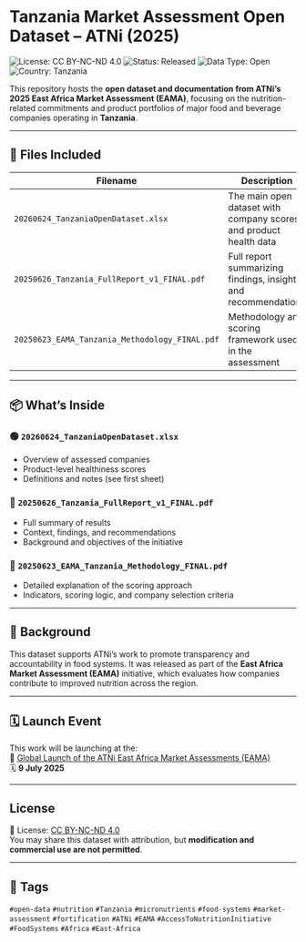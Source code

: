 # Tanzania Market Assessment Open Dataset – ATNi (2025)

![License: CC BY-NC-ND 4.0](https://img.shields.io/badge/License-CC%20BY--NC--ND%204.0-lightgrey.svg)
![Status: Released](https://img.shields.io/badge/Status-Released-brightgreen)
![Data Type: Open](https://img.shields.io/badge/Data%20Type-Open-blue)
![Country: Tanzania](https://img.shields.io/badge/Country-Tanzania-orange)


This repository hosts the **open dataset and documentation from ATNi’s 2025 East Africa Market Assessment (EAMA)**, focusing on the nutrition-related commitments and product portfolios of major food and beverage companies operating in **Tanzania**.

---

## 📄 Files Included

| Filename | Description |
|----------|-------------|
| `20260624_TanzaniaOpenDataset.xlsx` | The main open dataset with company scores and product health data |
| `20250626_Tanzania_FullReport_v1_FINAL.pdf` | Full report summarizing findings, insights, and recommendations |
| `20250623_EAMA_Tanzania_Methodology_FINAL.pdf` | Methodology and scoring framework used in the assessment |

---

## 📦 What’s Inside

### 🟢 `20260624_TanzaniaOpenDataset.xlsx`  
- Overview of assessed companies  
- Product-level healthiness scores  
- Definitions and notes (see first sheet)

### 📘 `20250626_Tanzania_FullReport_v1_FINAL.pdf`  
- Full summary of results  
- Context, findings, and recommendations  
- Background and objectives of the initiative

### 📐 `20250623_EAMA_Tanzania_Methodology_FINAL.pdf`  
- Detailed explanation of the scoring approach  
- Indicators, scoring logic, and company selection criteria

---

## 🧭 Background

This dataset supports ATNi’s work to promote transparency and accountability in food systems. It was released as part of the **East Africa Market Assessment (EAMA)** initiative, which evaluates how companies contribute to improved nutrition across the region.

---

## 🗓️ Launch Event

This work will be launching at the:  
🎤 [Global Launch of the ATNi East Africa Market Assessments (EAMA)](https://www.linkedin.com/posts/atni-org_nutrition-foodsystems-sustainabledevelopment-activity-7341735029795905536-Al3L?utm_source=share&utm_medium=member_desktop&rcm=ACoAAC_SdMQBMsaoBvXA2GSlBAM0uGmUE0I8TKQ)  
🗓️ **9 July 2025**

---

## License

📜 License: [CC BY-NC-ND 4.0](https://creativecommons.org/licenses/by-nc-nd/4.0/)  
You may share this dataset with attribution, but **modification and commercial use are not permitted**.

---

## 🔖 Tags

`#open-data` `#nutrition` `#Tanzania` `#micronutrients` `#food-systems` `#market-assessment` `#fortification` `#ATNi` `#EAMA` `#AccessToNutritionInitiative` `#FoodSystems` `#Africa` `#East-Africa`
